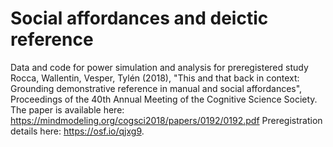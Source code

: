 # Social affordances and deictic reference
Data and code for power simulation and analysis for preregistered study Rocca, Wallentin, Vesper, Tylén (2018), "This and that back in context: Grounding demonstrative reference in manual and social affordances", Proceedings of the 40th Annual Meeting of the Cognitive Science Society. 
The paper is available here: https://mindmodeling.org/cogsci2018/papers/0192/0192.pdf
Preregistration details here: https://osf.io/qjxg9. 

